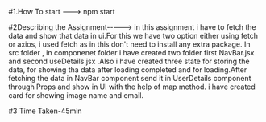 #1.How To start --->
npm start

#2Describing the Assignment----->
in this assignment i have to fetch the data and show that data in ui.For this we have two option either using fetch or axios, i used fetch as in this don't need to install any extra package. In src folder , in componenet folder i have created two folder first NavBar.jsx and second useDetails.jsx .Also i have created three state for storing the data, for showing tha data after loading completed and for loading.After fetching the data in NavBar component send it in UserDetails component through Props and show in UI with the help of map method. i have created card for showing image name and email.

#3 Time Taken-45min
